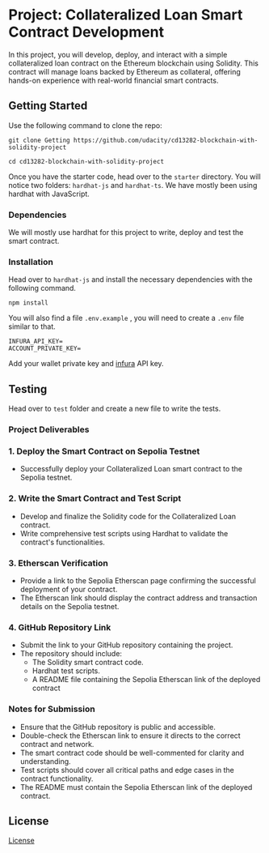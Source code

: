 # Project: Collateralized Loan Smart Contract Development

In this project, you will develop, deploy, and interact with a simple collateralized loan contract on the Ethereum blockchain using Solidity. This contract will manage loans backed by Ethereum as collateral, offering hands-on experience with real-world financial smart contracts.

## Getting Started

Use the following command to clone the repo:

```
git clone Getting https://github.com/udacity/cd13282-blockchain-with-solidity-project

cd cd13282-blockchain-with-solidity-project
```

Once you have the starter code, head over to the `starter` directory. You will notice two folders: `hardhat-js` and `hardhat-ts`. We have mostly been using hardhat with JavaScript.

### Dependencies

We will mostly use hardhat for this project to write, deploy and test the smart contract.

### Installation

Head over to `hardhat-js` and install the necessary dependencies with the following command.

```
npm install
```

You will also find a file `.env.example` , you will need to create a `.env` file similar to that.

```
INFURA_API_KEY=
ACCOUNT_PRIVATE_KEY=
```

Add your wallet private key and [infura](https://www.infura.io/) API key.

## Testing

Head over to `test` folder and create a new file to write the tests.

### **Project Deliverables**

### 1. Deploy the Smart Contract on Sepolia Testnet

- Successfully deploy your Collateralized Loan smart contract to the Sepolia testnet.

### 2. Write the Smart Contract and Test Script

- Develop and finalize the Solidity code for the Collateralized Loan contract.
- Write comprehensive test scripts using Hardhat to validate the contract's functionalities.

### 3. Etherscan Verification

- Provide a link to the Sepolia Etherscan page confirming the successful deployment of your contract.
- The Etherscan link should display the contract address and transaction details on the Sepolia testnet.

### 4. GitHub Repository Link

- Submit the link to your GitHub repository containing the project.
- The repository should include:
  - The Solidity smart contract code.
  - Hardhat test scripts.
  - A README file containing the Sepolia Etherscan link of the deployed contract

### **Notes for Submission**

- Ensure that the GitHub repository is public and accessible.
- Double-check the Etherscan link to ensure it directs to the correct contract and network.
- The smart contract code should be well-commented for clarity and understanding.
- Test scripts should cover all critical paths and edge cases in the contract functionality.
- The README must contain the Sepolia Etherscan link of the deployed contract.

## License

[License](LICENSE.txt)
